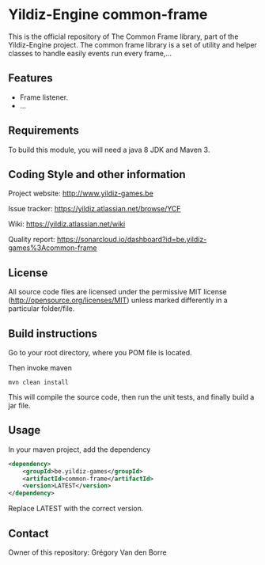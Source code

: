 # Yildiz-Engine common-frame

This is the official repository of The Common Frame library, part of the Yildiz-Engine project.
The common frame library is a set of utility and helper classes to handle easily events run every frame,...

## Features

* Frame listener.
* ...

## Requirements

To build this module, you will need a java 8 JDK and Maven 3.

## Coding Style and other information

Project website:
http://www.yildiz-games.be

Issue tracker:
https://yildiz.atlassian.net/browse/YCF

Wiki:
https://yildiz.atlassian.net/wiki

Quality report:
https://sonarcloud.io/dashboard?id=be.yildiz-games%3Acommon-frame

## License

All source code files are licensed under the permissive MIT license
(http://opensource.org/licenses/MIT) unless marked differently in a particular folder/file.

## Build instructions

Go to your root directory, where you POM file is located.

Then invoke maven

	mvn clean install

This will compile the source code, then run the unit tests, and finally build a jar file.

## Usage

In your maven project, add the dependency

```xml
<dependency>
    <groupId>be.yildiz-games</groupId>
    <artifactId>common-frame</artifactId>
    <version>LATEST</version>
</dependency>
```
Replace LATEST with the correct version.

## Contact
Owner of this repository: Grégory Van den Borre
